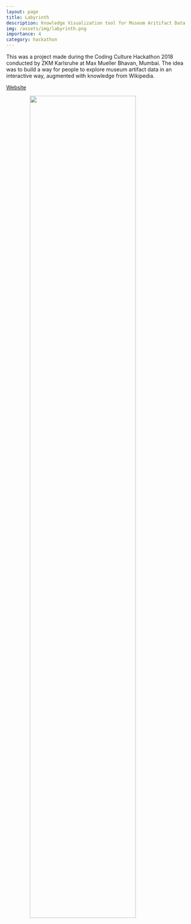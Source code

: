 ```yaml
---
layout: page
title: Labyrinth
description: Knowledge Visualization tool for Museum Aritifact Data
img: /assets/img/labyrinth.png
importance: 4
category: hackathon
---
```


This was a project made during the Coding Culture Hackathon 2018 conducted by ZKM Karlsruhe at Max Mueller Bhavan, Mumbai. The idea was to build a way for people to explore museum artifact data in an interactive way, augmented with knowledge from Wikipedia. 

<a href="https://coding-culture.firebaseapp.com/">Website</a>

<img  style="height:75%;width:75%;display:block;margin-left:auto;margin-right:auto;" src="{{ site.baseurl }}/assets/img/labyrinth1.png" alt="" title="Website"/>

